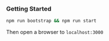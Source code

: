 ### Getting Started

```bash
npm run bootstrap && npm run start
```

Then open a browser to `localhost:3000`
